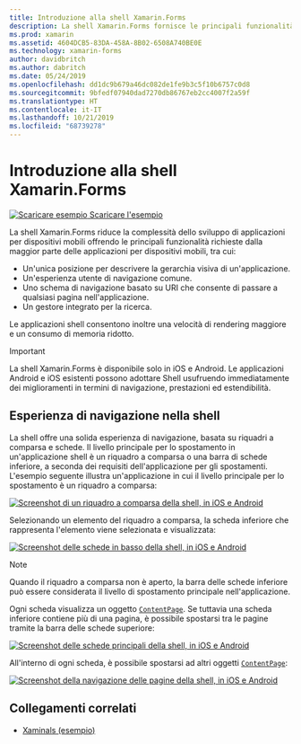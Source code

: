 ```yaml
---
title: Introduzione alla shell Xamarin.Forms
description: La shell Xamarin.Forms fornisce le principali funzionalità richieste dalla maggior parte delle applicazioni, tra cui un'esperienza utente di navigazione comune, uno schema di navigazione basato su URI e un gestore di ricerca integrato.
ms.prod: xamarin
ms.assetid: 4604DCB5-83DA-458A-8B02-6508A740BE0E
ms.technology: xamarin-forms
author: davidbritch
ms.author: dabritch
ms.date: 05/24/2019
ms.openlocfilehash: dd1dc9b679a46dc082de1fe9b3c5f10b6757c0d8
ms.sourcegitcommit: 9bfedf07940dad7270db86767eb2cc4007f2a59f
ms.translationtype: HT
ms.contentlocale: it-IT
ms.lasthandoff: 10/21/2019
ms.locfileid: "68739278"
---
```

# <a name="xamarinforms-shell-introduction"></a>Introduzione alla shell Xamarin.Forms

[![Scaricare esempio](~/media/shared/download.png) Scaricare l'esempio](https://docs.microsoft.com/samples/xamarin/xamarin-forms-samples/userinterface-xaminals/)

La shell Xamarin.Forms riduce la complessità dello sviluppo di applicazioni per dispositivi mobili offrendo le principali funzionalità richieste dalla maggior parte delle applicazioni per dispositivi mobili, tra cui:

- Un'unica posizione per descrivere la gerarchia visiva di un'applicazione.
- Un'esperienza utente di navigazione comune.
- Uno schema di navigazione basato su URI che consente di passare a qualsiasi pagina nell'applicazione.
- Un gestore integrato per la ricerca.

Le applicazioni shell consentono inoltre una velocità di rendering maggiore e un consumo di memoria ridotto.

> [!IMPORTANT]
> La shell Xamarin.Forms è disponibile solo in iOS e Android. Le applicazioni Android e iOS esistenti possono adottare Shell usufruendo immediatamente dei miglioramenti in termini di navigazione, prestazioni ed estendibilità.

## <a name="shell-navigation-experience"></a>Esperienza di navigazione nella shell

La shell offre una solida esperienza di navigazione, basata su riquadri a comparsa e schede. Il livello principale per lo spostamento in un'applicazione shell è un riquadro a comparsa o una barra di schede inferiore, a seconda dei requisiti dell'applicazione per gli spostamenti. L'esempio seguente illustra un'applicazione in cui il livello principale per lo spostamento è un riquadro a comparsa:

[![Screenshot di un riquadro a comparsa della shell, in iOS e Android](introduction-images/flyout.png "Riquadro a comparsa Shell")](introduction-images/flyout-large.png#lightbox "Riquadro a comparsa Shell")

Selezionando un elemento del riquadro a comparsa, la scheda inferiore che rappresenta l'elemento viene selezionata e visualizzata:

[![Screenshot delle schede in basso della shell, in iOS e Android](introduction-images/monkeys.png "Schede in basso Shell")](introduction-images/monkeys-large.png#lightbox "Schede in basso Shell")

> [!NOTE]
> Quando il riquadro a comparsa non è aperto, la barra delle schede inferiore può essere considerata il livello di spostamento principale nell'applicazione.

Ogni scheda visualizza un oggetto [`ContentPage`](xref:Xamarin.Forms.ContentPage). Se tuttavia una scheda inferiore contiene più di una pagina, è possibile spostarsi tra le pagine tramite la barra delle schede superiore:

[![Screenshot delle schede principali della shell, in iOS e Android](introduction-images/cats.png "Schede principali della shell")](introduction-images/cats-large.png#lightbox "Schede principali della shell")

All'interno di ogni scheda, è possibile spostarsi ad altri oggetti [`ContentPage`](xref:Xamarin.Forms.ContentPage):

[![Screenshot della navigazione delle pagine della shell, in iOS e Android](introduction-images/cat-details.png "Esplorazione delle app shell")](introduction-images/cat-details-large.png#lightbox "Esplorazione delle app shell")

## <a name="related-links"></a>Collegamenti correlati

- [Xaminals (esempio)](https://docs.microsoft.com/samples/xamarin/xamarin-forms-samples/userinterface-xaminals/)
